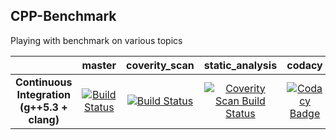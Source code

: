 ## CPP-Benchmark

Playing with benchmark on various topics

|     |  master | coverity_scan | static_analysis | codacy |
|:---:|:-------:|:-------------:|:---------------:|:------:|
|**Continuous Integration (g++5.3 + clang)**|[![Build Status](https://travis-ci.org/Dllieu/cpp_benchmark.svg?branch=master)](https://travis-ci.org/Dllieu/cpp_benchmark)|[![Build Status](https://travis-ci.org/Dllieu/cpp_benchmark.svg?branch=coverity_scan)](https://travis-ci.org/Dllieu/cpp_benchmark)|<a href="https://scan.coverity.com/projects/dllieu-cpp_benchmark"> <img alt="Coverity Scan Build Status" src="https://scan.coverity.com/projects/7893/badge.svg"/> </a>|[![Codacy Badge](https://api.codacy.com/project/badge/Grade/f6f523555f42439a945d5588e13750e4)](https://www.codacy.com/app/molina-stephan/cpp_benchmark?utm_source=github.com&amp;utm_medium=referral&amp;utm_content=Dllieu/cpp_benchmark&amp;utm_campaign=Badge_Grade)|
